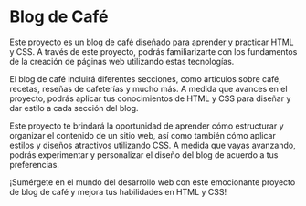 # Blog de Café

Este proyecto es un blog de café diseñado para aprender y practicar HTML y CSS. A través de este proyecto, podrás familiarizarte con los fundamentos de la creación de páginas web utilizando estas tecnologías.

El blog de café incluirá diferentes secciones, como artículos sobre café, recetas, reseñas de cafeterías y mucho más. A medida que avances en el proyecto, podrás aplicar tus conocimientos de HTML y CSS para diseñar y dar estilo a cada sección del blog.

Este proyecto te brindará la oportunidad de aprender cómo estructurar y organizar el contenido de un sitio web, así como también cómo aplicar estilos y diseños atractivos utilizando CSS. A medida que vayas avanzando, podrás experimentar y personalizar el diseño del blog de acuerdo a tus preferencias.

¡Sumérgete en el mundo del desarrollo web con este emocionante proyecto de blog de café y mejora tus habilidades en HTML y CSS!
